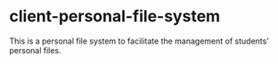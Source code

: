 # client-personal-file-system
This is a personal file system to facilitate the management of students' personal files.
